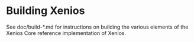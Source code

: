 Building Xenios
=============

See doc/build-*.md for instructions on building the various
elements of the Xenios Core reference implementation of Xenios.
